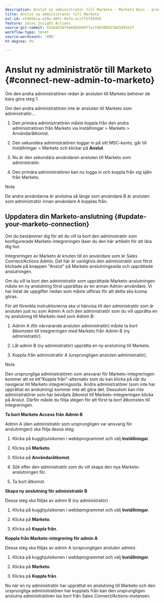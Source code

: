 ```yaml
---
description: Anslut ny administratör till Marketo - Marketo Docs - produktdokumentation
title: Anslut ny administratör till Marketo
exl-id: ef405bca-a29a-40fc-9efa-eccff5f45956
feature: Sales Insight Actions
source-git-commit: 431bd258f9a68bbb9df7acf043085578d3d91b1f
workflow-type: tm+mt
source-wordcount: '495'
ht-degree: 0%

---
```


# Anslut ny administratör till Marketo {#connect-new-admin-to-marketo}

Om den andra administratören redan är ansluten till Marketo behöver de bara göra steg 1.

Om den andra administratören inte är ansluten till Marketo som administratör...

1. Den primära administratören måste koppla från den andra administratören från Marketo via Inställningar > Marketo > Användaråtkomst.

1. Den sekundära administratören loggar in på sitt MSC-konto, går till Inställningar > Marketo och klickar på **Anslut**.

1. Nu är den sekundära användaren ansluten till Marketo som administratör.

1. Den primära administratören kan nu logga in och koppla från sig själv från Marketo.

>[!NOTE]
>
>De andra användarna är anslutna så länge som användare B är ansluten som administratör innan användare A kopplas från.

## Uppdatera din Marketo-anslutning {#update-your-marketo-connection}

Om du bestämmer dig för att du vill ta bort den administratör som konfigurerade Marketo-integreringen läser du den här artikeln för att lära dig hur.

Integreringen av Marketo är knuten till en användare som är Sales Connect/Actions Admin. Det här är vanligtvis den administratör som först klickade på knappen &quot;Anslut&quot; på Marketo anslutningssida och upprättade anslutningen.

Om du vill ta bort den administratör som upprättade Marketo-anslutningen måste en ny anslutning först upprättas av en annan Admin-användare. Vi har listat de uppgifter nedan som måste utföras för att detta ska kunna göras.

För att förenkla instruktionerna ska vi hänvisa till den administratör som är ansluten just nu som Admin A och den administratör som du vill upprätta en ny anslutning till Marketo med som Admin B:

1. Admin A (för närvarande ansluten administratör) måste ta bort åtkomsten till integreringen med Marketo från Admin B (ny administratör).

1. Låt admin B (ny administratör) upprätta en ny anslutning till Marketo.

1. Koppla från administratör A (ursprungligen ansluten administratör).

>[!NOTE]
>
>Den ursprungliga administratören som ansvarar för Marketo-integreringen kommer att se ett&quot;Koppla från&quot;-alternativ som du kan klicka på när du navigerar till Marketo integreringssida. Andra administratörer (som inte har upprättat en anslutning) kommer inte att göra det. Dessutom kan inte administratörer som har beviljats åtkomst till Marketo-integreringen klicka på Anslut. Därför måste du följa stegen för att först ta bort åtkomsten till integreringen.

**Ta bort Marketo Access från Admin B**

Admin A (den administratör som ursprungligen var ansvarig för anslutningen) ska följa dessa steg.

1. Klicka på kugghjulsikonen i webbprogrammet och välj **Inställningar**.

1. Klicka på **Marketo**.

1. Klicka på **Användaråtkomst**.

1. Sök efter den administratör som du vill skapa den nya Marketo-anslutningen för.

1. Ta bort åtkomst.

**Skapa ny anslutning för administratör B**

Dessa steg ska följas av admin B (ny administratör)

1. Klicka på kugghjulsikonen i webbprogrammet och välj **Inställningar**.

1. Klicka på **Marketo**.

1. Klicka på **Koppla från**.

**Koppla från Marketo-integrering för admin A**

Dessa steg ska följas av admin A (ursprungligen ansluten admin).

1. Klicka på kugghjulsikonen i webbprogrammet och välj **Inställningar**.

1. Klicka på **Marketo**.

1. Klicka på **Koppla från**.

Nu när en ny administratör har upprättat en anslutning till Marketo och den ursprungliga administratören har kopplats från kan den ursprungligen anslutna administratören tas bort från Sales Connect/Actions-instansen.
